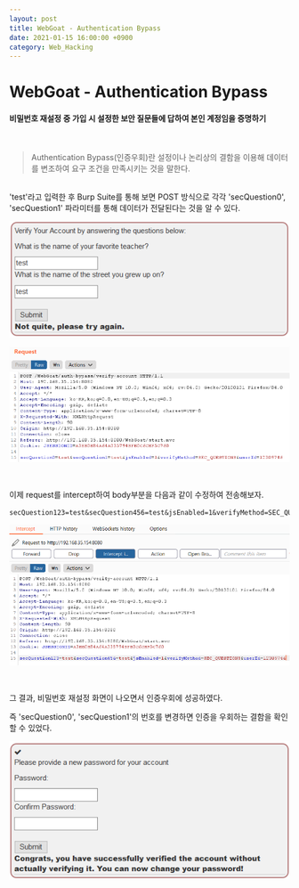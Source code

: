 ```yaml
---
layout: post
title: WebGoat - Authentication Bypass
date: 2021-01-15 16:00:00 +0900
category: Web_Hacking
---
```


# WebGoat - Authentication Bypass

#### 비밀번호 재설정 중 가입 시 설정한 보안 질문들에 답하여 본인 계정임을 증명하기

<br/>

> Authentication Bypass(인증우회)란 설정이나 논리상의 결함을 이용해 데이터를 변조하여 요구 조건을 만족시키는 것을 말한다.

<br/>'test'라고 입력한 후 Burp Suite를 통해 보면 POST 방식으로 각각 'secQuestion0', 'secQuestion1' 파라미터를 통해 데이터가 전달된다는 것을 알 수 있다.

![webgoat_auth_1](/public/img/webgoat_auth_1.PNG)

![webgoat_auth_2](/public/img/webgoat_auth_2.PNG)

<br/>

이제 request를 intercept하여 body부분을 다음과 같이 수정하여 전송해보자.

```shell
secQuestion123=test&secQuestion456=test&jsEnabled=1&verifyMethod=SEC_QUESTIONS&userId=12309746
```

![webgoat_auth_3](/public/img/webgoat_auth_3.PNG)

<br/>

그 결과, 비밀번호 재설정 화면이 나오면서 인증우회에 성공하였다.

즉 'secQuestion0', 'secQuestion1'의 번호를 변경하면 인증을 우회하는 결함을 확인할 수 있었다.

![webgoat_auth_4](/public/img/webgoat_auth_4.PNG)

